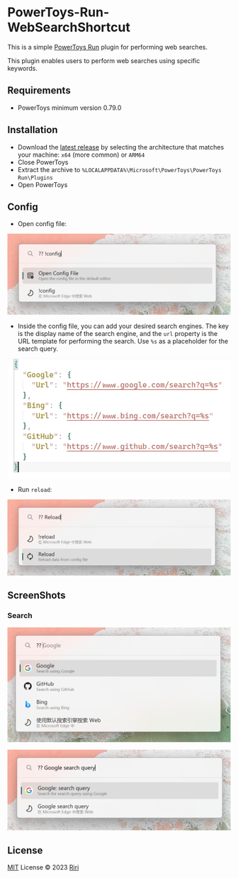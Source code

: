 # PowerToys-Run-WebSearchShortcut

This is a simple [PowerToys Run](https://docs.microsoft.com/en-us/windows/powertoys/run) plugin for performing web searches.

This plugin enables users to perform web searches using specific keywords. 

## Requirements

- PowerToys minimum version 0.79.0

## Installation

- Download the [latest release](https://github.com/Daydreamer-riri/PowerToys-Run-WebSearchShortcut/releases/) by selecting the architecture that matches your machine: `x64` (more common) or `ARM64`
- Close PowerToys
- Extract the archive to `%LOCALAPPDATA%\Microsoft\PowerToys\PowerToys Run\Plugins`
- Open PowerToys

## Config

- Open config file:

![config](./ScreenShots/config.png)

- Inside the config file, you can add your desired search engines. The key is the display name of the search engine, and the `url` property is the URL template for performing the search. Use `%s` as a placeholder for the search query.

![config-file](./ScreenShots/config-file.png)

- Run `reload`:

![reload](./ScreenShots/reload.png)


## ScreenShots

### Search

![search-1](./ScreenShots/search-1.png)

![search-2](./ScreenShots/search-2.png)

## License

[MIT](./LICENSE) License © 2023 [Riri](https://github.com/Daydreamer-riri)
